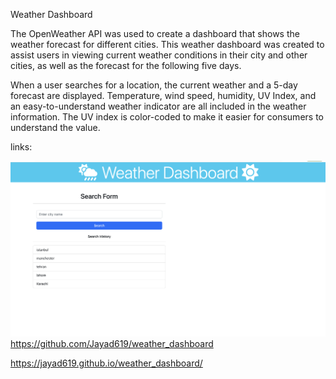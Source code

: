 Weather Dashboard

The OpenWeather API was used to create a dashboard that shows the weather forecast for different cities. This weather dashboard was created to assist users in viewing current weather conditions in their city and other cities, as well as the forecast for the following five days.

When a user searches for a location, the current weather and a 5-day forecast are displayed. Temperature, wind speed, humidity, UV Index, and an easy-to-understand weather indicator are all included in the weather information. The UV index is color-coded to make it easier for consumers to understand the value.

links: 

![Weather Dashboard](./Assets/Screenshot%202022-07-09%20at%2010.55.26.png?raw=true "Weather Dashboard")
https://github.com/Jayad619/weather_dashboard


https://jayad619.github.io/weather_dashboard/